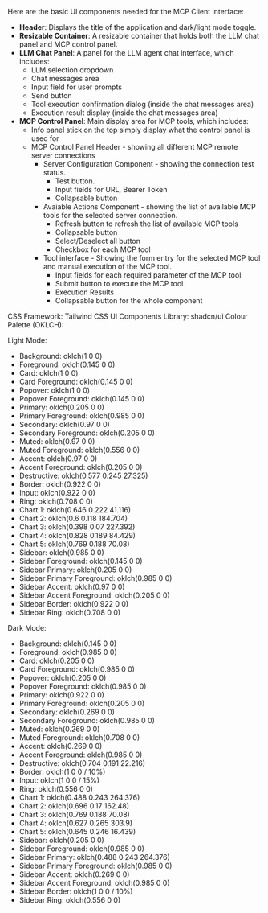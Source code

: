 Here are the basic UI components needed for the MCP Client interface:
- **Header**: Displays the title of the application and dark/light mode toggle.
- **Resizable Container**: A resizable container that holds both the LLM chat panel and MCP control panel.
- **LLM Chat Panel**: A panel for the LLM agent chat interface, which includes:
  - LLM selection dropdown
  - Chat messages area
  - Input field for user prompts
  - Send button
  - Tool execution confirmation dialog (inside the chat messages area)
  - Execution result display (inside the chat messages area)
- **MCP Control Panel**: Main display area for MCP tools, which includes:
  - Info panel stick on the top simply display what the control panel is used for
  - MCP Control Panel Header - showing all different MCP remote server connections
    - Server Configuration Component - showing the connection test status.
      - Test button. 
      - Input fields for URL, Bearer Token
      - Collapsable button 
    - Avaiable Actions Component - showing the list of available MCP tools for the selected server connection.
      - Refresh button to refresh the list of available MCP tools
      - Collapsable button 
      - Select/Deselect all button 
      - Checkbox for each MCP tool 
    - Tool interface - Showing the form entry for the selected MCP tool and manual execution of the MCP tool.
      - Input fields for each required parameter of the MCP tool
      - Submit button to execute the MCP tool
      - Execution Results 
      - Collapsable button for the whole component

CSS Framework: Tailwind CSS
UI Components Library: shadcn/ui
Colour Palette (OKLCH):

Light Mode:
- Background: oklch(1 0 0)
- Foreground: oklch(0.145 0 0)
- Card: oklch(1 0 0)
- Card Foreground: oklch(0.145 0 0)
- Popover: oklch(1 0 0)
- Popover Foreground: oklch(0.145 0 0)
- Primary: oklch(0.205 0 0)
- Primary Foreground: oklch(0.985 0 0)
- Secondary: oklch(0.97 0 0)
- Secondary Foreground: oklch(0.205 0 0)
- Muted: oklch(0.97 0 0)
- Muted Foreground: oklch(0.556 0 0)
- Accent: oklch(0.97 0 0)
- Accent Foreground: oklch(0.205 0 0)
- Destructive: oklch(0.577 0.245 27.325)
- Border: oklch(0.922 0 0)
- Input: oklch(0.922 0 0)
- Ring: oklch(0.708 0 0)
- Chart 1: oklch(0.646 0.222 41.116)
- Chart 2: oklch(0.6 0.118 184.704)
- Chart 3: oklch(0.398 0.07 227.392)
- Chart 4: oklch(0.828 0.189 84.429)
- Chart 5: oklch(0.769 0.188 70.08)
- Sidebar: oklch(0.985 0 0)
- Sidebar Foreground: oklch(0.145 0 0)
- Sidebar Primary: oklch(0.205 0 0)
- Sidebar Primary Foreground: oklch(0.985 0 0)
- Sidebar Accent: oklch(0.97 0 0)
- Sidebar Accent Foreground: oklch(0.205 0 0)
- Sidebar Border: oklch(0.922 0 0)
- Sidebar Ring: oklch(0.708 0 0)

Dark Mode:
- Background: oklch(0.145 0 0)
- Foreground: oklch(0.985 0 0)
- Card: oklch(0.205 0 0)
- Card Foreground: oklch(0.985 0 0)
- Popover: oklch(0.205 0 0)
- Popover Foreground: oklch(0.985 0 0)
- Primary: oklch(0.922 0 0)
- Primary Foreground: oklch(0.205 0 0)
- Secondary: oklch(0.269 0 0)
- Secondary Foreground: oklch(0.985 0 0)
- Muted: oklch(0.269 0 0)
- Muted Foreground: oklch(0.708 0 0)
- Accent: oklch(0.269 0 0)
- Accent Foreground: oklch(0.985 0 0)
- Destructive: oklch(0.704 0.191 22.216)
- Border: oklch(1 0 0 / 10%)
- Input: oklch(1 0 0 / 15%)
- Ring: oklch(0.556 0 0)
- Chart 1: oklch(0.488 0.243 264.376)
- Chart 2: oklch(0.696 0.17 162.48)
- Chart 3: oklch(0.769 0.188 70.08)
- Chart 4: oklch(0.627 0.265 303.9)
- Chart 5: oklch(0.645 0.246 16.439)
- Sidebar: oklch(0.205 0 0)
- Sidebar Foreground: oklch(0.985 0 0)
- Sidebar Primary: oklch(0.488 0.243 264.376)
- Sidebar Primary Foreground: oklch(0.985 0 0)
- Sidebar Accent: oklch(0.269 0 0)
- Sidebar Accent Foreground: oklch(0.985 0 0)
- Sidebar Border: oklch(1 0 0 / 10%)
- Sidebar Ring: oklch(0.556 0 0)